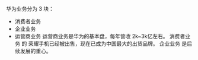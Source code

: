 华为业务分为 3 块：
- 消费者业务
- 企业业务
- 运营商业务
运营商业务是华为的基本盘，每年营收 2k~3k亿左右。
消费者业务 的 荣耀手机已经被出售，现在已成为中国最大的出货品牌。
企业业务 是后续发展的重心。